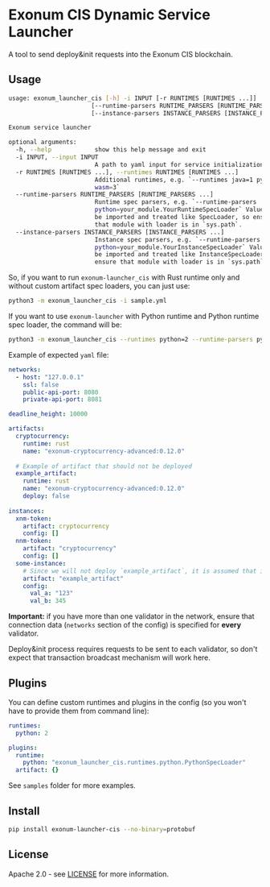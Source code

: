 # Exonum CIS Dynamic Service Launcher

A tool to send deploy&init requests into the Exonum CIS blockchain.

## Usage

```sh
usage: exonum_launcher_cis [-h] -i INPUT [-r RUNTIMES [RUNTIMES ...]]
                       [--runtime-parsers RUNTIME_PARSERS [RUNTIME_PARSERS ...]]
                       [--instance-parsers INSTANCE_PARSERS [INSTANCE_PARSERS ...]]

Exonum service launcher

optional arguments:
  -h, --help            show this help message and exit
  -i INPUT, --input INPUT
                        A path to yaml input for service initialization
  -r RUNTIMES [RUNTIMES ...], --runtimes RUNTIMES [RUNTIMES ...]
                        Additional runtimes, e.g. `--runtimes java=1 python=2
                        wasm=3`
  --runtime-parsers RUNTIME_PARSERS [RUNTIME_PARSERS ...]
                        Runtime spec parsers, e.g. `--runtime-parsers
                        python=your_module.YourRuntimeSpecLoader` Values will
                        be imported and treated like SpecLoader, so ensure
                        that module with loader is in `sys.path`.
  --instance-parsers INSTANCE_PARSERS [INSTANCE_PARSERS ...]
                        Instance spec parsers, e.g. `--runtime-parsers
                        python=your_module.YourInstanceSpecLoader` Values will
                        be imported and treated like InstanceSpecLoader, so
                        ensure that module with loader is in `sys.path`.
```

So, if you want to run `exonum-launcher_cis` with Rust runtime only and without custom artifact spec loaders, you can just use:

```sh
python3 -m exonum_launcher_cis -i sample.yml
```

If you want to use `exonum-launcher` with Python runtime and Python runtime spec loader, the command will be:

```sh
python3 -m exonum_launcher_cis --runtimes python=2 --runtime-parsers python=exonum_launcher.runtimes.python.PythonSpecLoader -i sample.yml
```

Example of expected `yaml` file:

```yaml
networks:
  - host: "127.0.0.1"
    ssl: false
    public-api-port: 8080
    private-api-port: 8081

deadline_height: 10000

artifacts:
  cryptocurrency:
    runtime: rust
    name: "exonum-cryptocurrency-advanced:0.12.0"
  
  # Example of artifact that should not be deployed
  example_artifact:
    runtime: rust
    name: "exonum-cryptocurrency-advanced:0.12.0"
    deploy: false
  
instances:
  xnm-token:
    artifact: cryptocurrency
    config: []
  nnm-token:
    artifact: "cryptocurrency"
    config: []
  some-instance:
    # Since we will not deploy `example_artifact`, it is assumed that it is already deployed
    artifact: "example_artifact"
    config:
      val_a: "123"
      val_b: 345
```

**Important:** if you have more than one validator in the network, ensure that connection data
(`networks` section of the config) is specified for **every** validator.

Deploy&init process requires requests to be sent to each validator, so don't expect that transaction broadcast
mechanism will work here.

## Plugins

You can define custom runtimes and plugins in the config (so you won't have to provide them from command line):

```yaml
runtimes:
  python: 2

plugins:
  runtime:
    python: "exonum_launcher_cis.runtimes.python.PythonSpecLoader"
  artifact: {}
```

See `samples` folder for more examples.

## Install

```sh
pip install exonum-launcher-cis --no-binary=protobuf
```

## License

Apache 2.0 - see [LICENSE](LICENSE) for more information.
